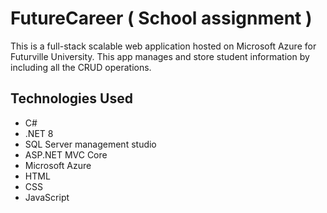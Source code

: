 # FutureCareer ( School assignment )

This is a full-stack scalable web application hosted on Microsoft Azure for Futurville University. This app manages and store student information by including all the CRUD operations.

## Technologies Used
* C#
* .NET 8
* SQL Server management studio
* ASP.NET MVC Core
* Microsoft Azure
* HTML
* CSS
* JavaScript

